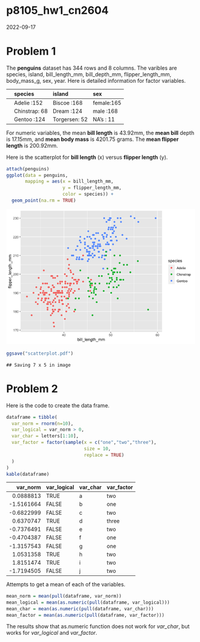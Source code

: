 p8105_hw1_cn2604
================
2022-09-17

# Problem 1

The **penguins** dataset has 344 rows and 8 columns. The varibles are
species, island, bill_length_mm, bill_depth_mm, flipper_length_mm,
body_mass_g, sex, year. Here is detailed information for factor
variables.

|     | species       | island        | sex        |
|:----|:--------------|:--------------|:-----------|
|     | Adelie :152   | Biscoe :168   | female:165 |
|     | Chinstrap: 68 | Dream :124    | male :168  |
|     | Gentoo :124   | Torgersen: 52 | NA’s : 11  |

For numeric variables, the mean **bill length** is 43.92mm, the **mean
bill** depth is 17.15mm, and **mean body mass** is 4201.75 grams. The
**mean flipper length** is 200.92mm.

Here is the scatterplot for **bill length** (x) versus **flipper
length** (y).

``` r
attach(penguins)
ggplot(data = penguins, 
       mapping = aes(x = bill_length_mm, 
                     y = flipper_length_mm,
                     color = species)) +
  geom_point(na.rm = TRUE)
```

![](p8105_hw1_cn2604_files/figure-gfm/scatterplot-1.png)<!-- -->

``` r
ggsave("scatterplot.pdf")
```

    ## Saving 7 x 5 in image

# Problem 2

Here is the code to create the data frame.

``` r
dataframe = tibble(
  var_norm = rnorm(n=10),
  var_logical = var_norm > 0,
  var_char = letters[1:10],
  var_factor = factor(sample(x = c("one","two","three"), 
                             size = 10,
                             replace = TRUE)
  )
)
kable(dataframe)
```

|   var_norm | var_logical | var_char | var_factor |
|-----------:|:------------|:---------|:-----------|
|  0.0888813 | TRUE        | a        | two        |
| -1.5161664 | FALSE       | b        | one        |
| -0.6822999 | FALSE       | c        | two        |
|  0.6370747 | TRUE        | d        | three      |
| -0.7376491 | FALSE       | e        | two        |
| -0.4704387 | FALSE       | f        | one        |
| -1.3157543 | FALSE       | g        | one        |
|  1.0531358 | TRUE        | h        | two        |
|  1.8151474 | TRUE        | i        | two        |
| -1.7194505 | FALSE       | j        | two        |

Attempts to get a mean of each of the variables.

``` r
mean_norm = mean(pull(dataframe, var_norm))
mean_logical = mean(as.numeric(pull(dataframe, var_logical)))
mean_char = mean(as.numeric(pull(dataframe, var_char)))
mean_factor = mean(as.numeric(pull(dataframe, var_factor)))
```

The results show that as.numeric function does not work for *var_char*,
but works for *var_logical* and *var_factor*.
